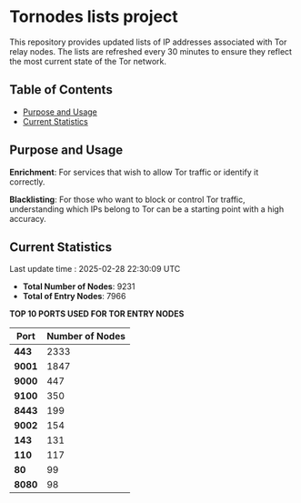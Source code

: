 # Tornodes lists project

This repository provides updated lists of IP addresses associated with Tor relay nodes. The lists are refreshed every 30 minutes to ensure they reflect the most current state of the Tor network.

## Table of Contents

- [Purpose and Usage](#purpose-and-usage)
- [Current Statistics](#current-statistics)


## Purpose and Usage

**Enrichment**: For services that wish to allow Tor traffic or identify it correctly.

**Blacklisting**: For those who want to block or control Tor traffic, understanding which IPs belong to Tor can be a starting point with a high accuracy.

## Current Statistics

Last update time : 2025-02-28 22:30:09 UTC

- **Total Number of Nodes**: 9231
- **Total of Entry Nodes**: 7966

**TOP 10 PORTS USED FOR TOR ENTRY NODES**

| **Port** | **Number of Nodes** |
|------|-----------------|
| **443**   | 2333  |
| **9001**   | 1847  |
| **9000**   | 447  |
| **9100**   | 350  |
| **8443**   | 199  |
| **9002**   | 154  |
| **143**   | 131  |
| **110**   | 117  |
| **80**   | 99  |
| **8080**   | 98  |

